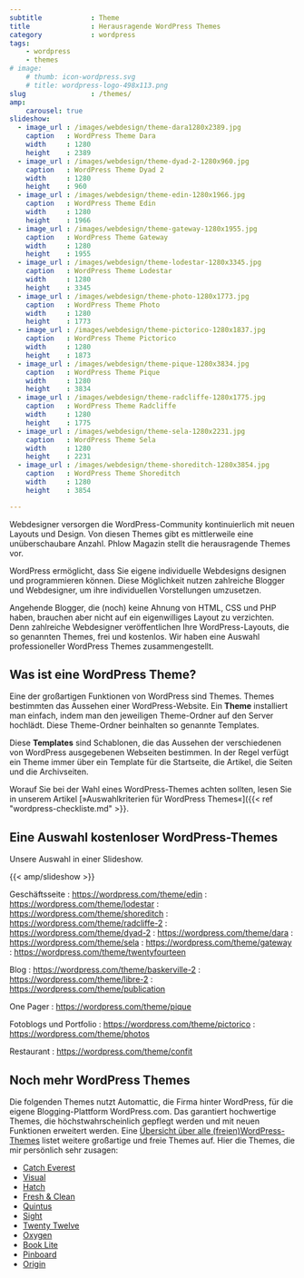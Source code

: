 ```yaml
---
subtitle            : Theme
title               : Herausragende WordPress Themes
category            : wordpress
tags:
    - wordpress
    - themes
# image:
    # thumb: icon-wordpress.svg
    # title: wordpress-logo-498x113.png
slug                : /themes/
amp:
    carousel: true
slideshow:
  - image_url : /images/webdesign/theme-dara1280x2389.jpg
    caption   : WordPress Theme Dara
    width     : 1280
    height    : 2389
  - image_url : /images/webdesign/theme-dyad-2-1280x960.jpg
    caption   : WordPress Theme Dyad 2
    width     : 1280
    height    : 960
  - image_url : /images/webdesign/theme-edin-1280x1966.jpg
    caption   : WordPress Theme Edin
    width     : 1280
    height    : 1966
  - image_url : /images/webdesign/theme-gateway-1280x1955.jpg
    caption   : WordPress Theme Gateway
    width     : 1280
    height    : 1955
  - image_url : /images/webdesign/theme-lodestar-1280x3345.jpg
    caption   : WordPress Theme Lodestar
    width     : 1280
    height    : 3345
  - image_url : /images/webdesign/theme-photo-1280x1773.jpg
    caption   : WordPress Theme Photo
    width     : 1280
    height    : 1773
  - image_url : /images/webdesign/theme-pictorico-1280x1837.jpg
    caption   : WordPress Theme Pictorico
    width     : 1280
    height    : 1873
  - image_url : /images/webdesign/theme-pique-1280x3834.jpg
    caption   : WordPress Theme Pique
    width     : 1280
    height    : 3834
  - image_url : /images/webdesign/theme-radcliffe-1280x1775.jpg
    caption   : WordPress Theme Radcliffe
    width     : 1280
    height    : 1775
  - image_url : /images/webdesign/theme-sela-1280x2231.jpg
    caption   : WordPress Theme Sela
    width     : 1280
    height    : 2231
  - image_url : /images/webdesign/theme-shoreditch-1280x3854.jpg
    caption   : WordPress Theme Shoreditch
    width     : 1280
    height    : 3854

---
```

Webdesigner versorgen die WordPress-Community kontinuierlich mit neuen Layouts und Design. Von diesen Themes gibt es mittlerweile eine unüberschaubare Anzahl. Phlow Magazin stellt die herausragende Themes vor.
<!-- readmore -->

WordPress ermöglicht, dass Sie eigene individuelle Webdesigns designen und programmieren können. Diese Möglichkeit nutzen zahlreiche Blogger und Webdesigner, um ihre individuellen Vorstellungen umzusetzen.

Angehende Blogger, die (noch) keine Ahnung von HTML, CSS und PHP haben, brauchen aber nicht auf ein eigenwilliges Layout zu verzichten. Denn zahlreiche Webdesigner veröffentlichen Ihre WordPress-Layouts, die so genannten Themes, frei und kostenlos. Wir haben eine Auswahl professioneller WordPress Themes zusammengestellt.

## Was ist eine WordPress Theme?

Eine der großartigen Funktionen von WordPress sind Themes. Themes bestimmten das Aussehen einer WordPress-Website. Ein **Theme** installiert man einfach, indem man den jeweiligen Theme-Ordner auf den Server hochlädt. Diese Theme-Ordner beinhalten so genannte Templates.

Diese **Templates** sind Schablonen, die das Aussehen der verschiedenen von WordPress ausgegebenen Webseiten bestimmen. In der Regel verfügt ein Theme immer über ein Template für die Startseite, die Artikel, die Seiten und die Archivseiten.

Worauf Sie bei der Wahl eines WordPress-Themes achten sollten, lesen Sie in unserem Artikel [»Auswahlkriterien für WordPress Themes«]({{< ref "wordpress-checkliste.md" >}}.

## Eine Auswahl kostenloser WordPress-Themes

Unsere Auswahl in einer Slideshow.

{{< amp/slideshow >}}

Geschäftsseite
:   https://wordpress.com/theme/edin
:   https://wordpress.com/theme/lodestar
:   https://wordpress.com/theme/shoreditch
:   https://wordpress.com/theme/radcliffe-2
:   https://wordpress.com/theme/dyad-2
:   https://wordpress.com/theme/dara
:   https://wordpress.com/theme/sela
:   https://wordpress.com/theme/gateway
:   https://wordpress.com/theme/twentyfourteen

Blog
:   https://wordpress.com/theme/baskerville-2
:   https://wordpress.com/theme/libre-2
:   https://wordpress.com/theme/publication

One Pager
:   https://wordpress.com/theme/pique

Fotoblogs und Portfolio
:   https://wordpress.com/theme/pictorico
:   https://wordpress.com/theme/photos

Restaurant
:   https://wordpress.com/theme/confit

## Noch mehr WordPress Themes

Die folgenden Themes nutzt Automattic, die Firma hinter WordPress, für die eigene Blogging-Plattform WordPress.com. Das garantiert hochwertige Themes, die höchstwahrscheinlich gepflegt werden und mit neuen Funktionen erweitert werden. Eine [Übersicht über alle (freien)WordPress-Themes](https://theme.wordpress.com/) listet weitere großartige und freie Themes auf. Hier die Themes, die mir persönlich sehr zusagen:

* [Catch Everest](http://catchthemes.com/theme-instructions/catch-everest/)
* [Visual](http://themes.wptheming.com/visual/)
* [Hatch](http://alienwp.com/themes/hatch/)
* [Fresh & Clean](http://theme.wordpress.com/themes/fresh-and-clean/)
* [Quintus](http://theme.wordpress.com/themes/quintus/)
* [Sight](http://theme.wordpress.com/themes/sight/)
* [Twenty Twelve](http://theme.wordpress.com/themes/twentytwelve/)
* [Oxygen](http://theme.wordpress.com/themes/oxygen/)
* [Book Lite](http://theme.wordpress.com/themes/book-lite/)
* [Pinboard](http://www.onedesigns.com/wordpress-themes/pinboard)
* [Origin](http://wordpress.org/themes/origin)

